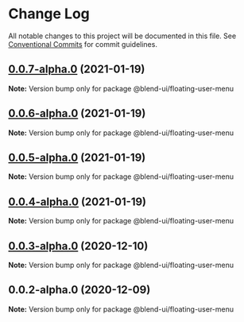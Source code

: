 # Change Log

All notable changes to this project will be documented in this file.
See [Conventional Commits](https://conventionalcommits.org) for commit guidelines.

## [0.0.7-alpha.0](https://prifina-admin/prifina/blend-ui/compare/@blend-ui/floating-user-menu@0.0.6-alpha.0...@blend-ui/floating-user-menu@0.0.7-alpha.0) (2021-01-19)

**Note:** Version bump only for package @blend-ui/floating-user-menu





## [0.0.6-alpha.0](https://prifina-admin/prifina/blend-ui/compare/@blend-ui/floating-user-menu@0.0.5-alpha.0...@blend-ui/floating-user-menu@0.0.6-alpha.0) (2021-01-19)

**Note:** Version bump only for package @blend-ui/floating-user-menu





## [0.0.5-alpha.0](https://prifina-admin/prifina/blend-ui/compare/@blend-ui/floating-user-menu@0.0.4-alpha.0...@blend-ui/floating-user-menu@0.0.5-alpha.0) (2021-01-19)

**Note:** Version bump only for package @blend-ui/floating-user-menu





## [0.0.4-alpha.0](https://prifina-admin/prifina/blend-ui/compare/@blend-ui/floating-user-menu@0.0.3-alpha.0...@blend-ui/floating-user-menu@0.0.4-alpha.0) (2021-01-19)

**Note:** Version bump only for package @blend-ui/floating-user-menu





## [0.0.3-alpha.0](https://prifina-admin/prifina/blend-ui/compare/@blend-ui/floating-user-menu@0.0.2-alpha.0...@blend-ui/floating-user-menu@0.0.3-alpha.0) (2020-12-10)

**Note:** Version bump only for package @blend-ui/floating-user-menu





## 0.0.2-alpha.0 (2020-12-09)

**Note:** Version bump only for package @blend-ui/floating-user-menu
